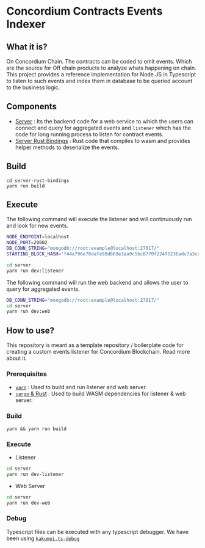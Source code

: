# Concordium Contracts Events Indexer

## What it is?

On Concordium Chain. The contracts can be coded to emit events. Which are the source for Off chain products to analyze whats happening on chain.
This project provides a reference implementation for Node JS in Typescript to listen to such events and index them in database to be queried account to the business logic.

## Components

-   [Server](./server) : Its the backend code for a web service to which the users can connect and query for aggregated events and `listener` which has the code for long running process to listen for contract events.
-   [Server Rust Bindings](./server-rust-bindings) : Rust code that compiles to wasm and provides helper methods to deserialize the events.

## Build

```
cd server-rust-bindings
yarn run build
```

## Execute

The following command will execute the listener and will continuously run and look for new events.

```bash
NODE_ENDPOINT=localhost
NODE_PORT=20002
DB_CONN_STRING="mongodb://root:example@localhost:27017/"
STARTING_BLOCK_HASH="f44a796e78dafe98d669e3aa9c5bc8770f224f5236adc7a3cd90fdecf1d4b361"

cd server
yarn run dev:listener
```

The following command will run the web backend and allows the user to query for aggregated events.

```bash
DB_CONN_STRING="mongodb://root:example@localhost:27017/"
cd server
yarn run dev:web
```

## How to use?

This repository is meant as a template repository / boilerplate code for creating a custom events listener for Concordium Blockchain. Read more about it.

### Prerequisites

-   [`yarn`](https://classic.yarnpkg.com/en/docs/install#debian-stable) : Used to build and run listener and web server.
-   [`cargo` & Rust](https://doc.rust-lang.org/cargo/getting-started/installation.html) : Used to build WASM dependencies for listener & web server.

### Build

`yarn && yarn run build`

### Execute

-   Listener

```bash
cd server
yarn run dev-listener
```

-   Web Server

```bash
cd server
yarn run dev-web
```

### Debug

Typescript files can be executed with any typescript debugger. We have been using [`kakumei.ts-debug`](https://marketplace.visualstudio.com/items?itemName=kakumei.ts-debug)
